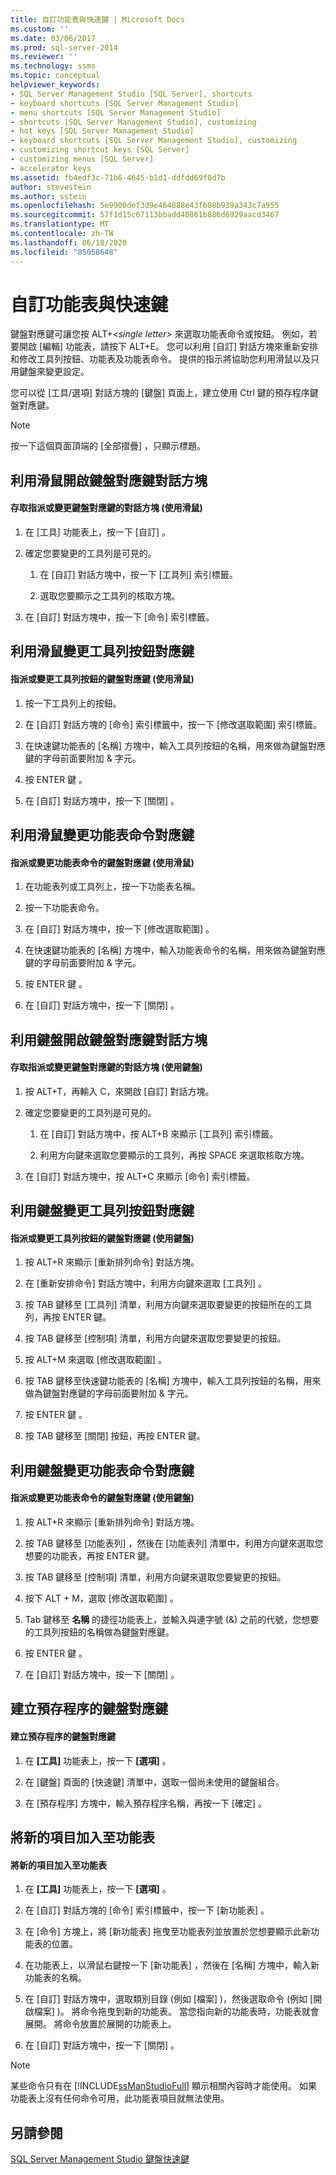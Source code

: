 ```yaml
---
title: 自訂功能表與快速鍵 | Microsoft Docs
ms.custom: ''
ms.date: 03/06/2017
ms.prod: sql-server-2014
ms.reviewer: ''
ms.technology: ssms
ms.topic: conceptual
helpviewer_keywords:
- SQL Server Management Studio [SQL Server], shortcuts
- keyboard shortcuts [SQL Server Management Studio]
- menu shortcuts [SQL Server Management Studio]
- shortcuts [SQL Server Management Studio], customizing
- hot keys [SQL Server Management Studio]
- keyboard shortcuts [SQL Server Management Studio], customizing
- customizing shortcut keys [SQL Server]
- customizing menus [SQL Server]
- accelerator keys
ms.assetid: fb4edf3c-71b6-4645-b1d1-ddfdd69f0d7b
author: stevestein
ms.author: sstein
ms.openlocfilehash: 5e9900def3d9e464888e43f608b939a343c7a955
ms.sourcegitcommit: 57f1d15c67113bbadd40861b886d6929aacd3467
ms.translationtype: MT
ms.contentlocale: zh-TW
ms.lasthandoff: 06/18/2020
ms.locfileid: "85058648"
---
```

# <a name="customize-menus-and-shortcut-keys"></a>自訂功能表與快速鍵
   鍵盤對應鍵可讓您按 ALT+*\<single letter>* 來選取功能表命令或按鈕。 例如，若要開啟 [編輯]  功能表，請按下 ALT+E。 您可以利用 [自訂]  對話方塊來重新安排和修改工具列按鈕、功能表及功能表命令。 提供的指示將協助您利用滑鼠以及只用鍵盤來變更設定。  
  
 您可以從 [工具/選項] 對話方塊的 [鍵盤] 頁面上，建立使用 Ctrl 鍵的預存程序鍵盤對應鍵。  
  
> [!NOTE]  
>  按一下這個頁面頂端的 [全部摺疊]  ，只顯示標題。  
  
## <a name="opening-the-keyboard-accelerator-dialog-box-using-the-mouse"></a>利用滑鼠開啟鍵盤對應鍵對話方塊  
  
#### <a name="to-access-the-dialog-box-for-assigning-or-changing-a-keyboard-accelerator-using-the-mouse"></a>存取指派或變更鍵盤對應鍵的對話方塊 (使用滑鼠)  
  
1.  在 [工具]  功能表上，按一下 [自訂]  。  
  
2.  確定您要變更的工具列是可見的。  
  
    1.  在 [自訂]  對話方塊中，按一下 [工具列]  索引標籤。  
  
    2.  選取您要顯示之工具列的核取方塊。  
  
3.  在 [自訂]  對話方塊中，按一下 [命令]  索引標籤。  
  
## <a name="changing-a-toolbar-buttons-accelerator-key-using-the-mouse"></a>利用滑鼠變更工具列按鈕對應鍵  
  
#### <a name="to-assign-or-change-a-toolbar-buttons-keyboard-accelerator-using-the-mouse"></a>指派或變更工具列按鈕的鍵盤對應鍵 (使用滑鼠)  
  
1.  按一下工具列上的按鈕。  
  
2.  在 [自訂]  對話方塊的 [命令]  索引標籤中，按一下 [修改選取範圍]  索引標籤。  
  
3.  在快速鍵功能表的 [名稱]  方塊中，輸入工具列按鈕的名稱，用來做為鍵盤對應鍵的字母前面要附加 & 字元。  
  
4.  按 ENTER 鍵  。  
  
5.  在 [自訂]  對話方塊中，按一下 [關閉]  。  
  
## <a name="changing-a-menu-commands-accelerator-key-using-the-mouse"></a>利用滑鼠變更功能表命令對應鍵  
  
#### <a name="to-assign-or-change-a-menu-commands-keyboard-accelerator-using-the-mouse"></a>指派或變更功能表命令的鍵盤對應鍵 (使用滑鼠)  
  
1.  在功能表列或工具列上，按一下功能表名稱。  
  
2.  按一下功能表命令。  
  
3.  在 [自訂]  對話方塊中，按一下 [修改選取範圍]  。  
  
4.  在快速鍵功能表的 [名稱]  方塊中，輸入功能表命令的名稱，用來做為鍵盤對應鍵的字母前面要附加 & 字元。  
  
5.  按 ENTER 鍵  。  
  
6.  在 [自訂]  對話方塊中，按一下 [關閉]  。  
  
## <a name="opening-the-keyboard-accelerator-dialog-box-using-the-keyboard"></a>利用鍵盤開啟鍵盤對應鍵對話方塊  
  
#### <a name="to-access-the-dialog-box-for-assigning-or-changing-a-keyboard-accelerator-using-the-keyboard"></a>存取指派或變更鍵盤對應鍵的對話方塊 (使用鍵盤)  
  
1.  按 ALT+T，再輸入 C，來開啟 [自訂]  對話方塊。  
  
2.  確定您要變更的工具列是可見的。  
  
    1.  在 [自訂]  對話方塊中，按 ALT+B 來顯示 [工具列]  索引標籤。  
  
    2.  利用方向鍵來選取您要顯示的工具列，再按 SPACE  來選取核取方塊。  
  
3.  在 [自訂]  對話方塊中，按 ALT+C 來顯示 [命令]  索引標籤。  
  
## <a name="changing-a-toolbar-buttons-accelerator-key-using-the-keyboard"></a>利用鍵盤變更工具列按鈕對應鍵  
  
#### <a name="to-assign-or-change-a-toolbar-buttons-keyboard-accelerator-using-the-keyboard"></a>指派或變更工具列按鈕的鍵盤對應鍵 (使用鍵盤)  
  
1.  按 ALT+R 來顯示 [重新排列命令]  對話方塊。  
  
2.  在 [重新安排命令]  對話方塊中，利用方向鍵來選取 [工具列]  。  
  
3.  按 TAB 鍵移至 [工具列]  清單，利用方向鍵來選取要變更的按鈕所在的工具列，再按 ENTER  鍵。  
  
4.  按 TAB 鍵移至 [控制項]  清單，利用方向鍵來選取您要變更的按鈕。  
  
5.  按 ALT+M  來選取 [修改選取範圍]  。  
  
6.  按 TAB 鍵移至快速鍵功能表的 [名稱]  方塊中，輸入工具列按鈕的名稱，用來做為鍵盤對應鍵的字母前面要附加 & 字元。  
  
7.  按 ENTER 鍵  。  
  
8.  按 TAB 鍵移至 [關閉]  按鈕，再按 ENTER  鍵。  
  
## <a name="changing-a-menu-commands-accelerator-key-using-the-keyboard"></a>利用鍵盤變更功能表命令對應鍵  
  
#### <a name="to-assign-or-change-a-menu-commands-keyboard-accelerator-using-the-keyboard"></a>指派或變更功能表命令的鍵盤對應鍵 (使用鍵盤)  
  
1.  按 ALT+R 來顯示 [重新排列命令]  對話方塊。  
  
2.  按 TAB 鍵移至 [功能表列]  ，然後在 [功能表列]  清單中，利用方向鍵來選取您想要的功能表，再按 ENTER  鍵。  
  
3.  按 TAB 鍵移至 [控制項]  清單，利用方向鍵來選取您要變更的按鈕。  
  
4.  按下 ALT + M，選取 [修改選取範圍]  。  
  
5.  Tab 鍵移至 **名稱** 的捷徑功能表上，並輸入與連字號 (&) 之前的代號，您想要的工具列按鈕的名稱做為鍵盤對應鍵。  
  
6.  按 ENTER 鍵  。  
  
7.  在 [自訂]  對話方塊中，按一下 [關閉]  。  
  
## <a name="creating-a-keyboard-accelerator-for-a-stored-procedure"></a>建立預存程序的鍵盤對應鍵  
  
#### <a name="to-create-a-keyboard-accelerator-for-a-stored-procedure"></a>建立預存程序的鍵盤對應鍵  
  
1.  在 **[工具]** 功能表上，按一下 **[選項]** 。  
  
2.  在 [鍵盤]  頁面的 [快速鍵]  清單中，選取一個尚未使用的鍵盤組合。  
  
3.  在 [預存程序]  方塊中，輸入預存程序名稱，再按一下 [確定]  。  
  
## <a name="adding-a-new-item-to-the-menu"></a>將新的項目加入至功能表  
  
#### <a name="to-add-a-new-item-to-the-menu"></a>將新的項目加入至功能表  
  
1.  在 **[工具]** 功能表上，按一下 **[選項]** 。  
  
2.  在 [自訂]  對話方塊的 [命令]  索引標籤中，按一下 [新功能表]  。  
  
3.  在 [命令]  方塊上，將 [新功能表]  拖曳至功能表列並放置於您想要顯示此新功能表的位置。  
  
4.  在功能表上，以滑鼠右鍵按一下 [新功能表]  ，然後在 [名稱]  方塊中，輸入新功能表的名稱。  
  
5.  在 [自訂]  對話方塊中，選取類別目錄 (例如 [檔案]  )，然後選取命令 (例如 [開啟檔案]  )。 將命令拖曳到新的功能表。 當您指向新的功能表時，功能表就會展開。 將命令放置於展開的功能表上。  
  
6.  在 [自訂]  對話方塊中，按一下 [關閉]  。  
  
> [!NOTE]  
>  某些命令只有在 [!INCLUDE[ssManStudioFull](../includes/ssmanstudiofull-md.md)] 顯示相關內容時才能使用。 如果功能表上沒有任何命令可用，此功能表項目就無法使用。  
  
## <a name="see-also"></a>另請參閱  
 [SQL Server Management Studio 鍵盤快速鍵](sql-server-management-studio-keyboard-shortcuts.md)  
  
  
